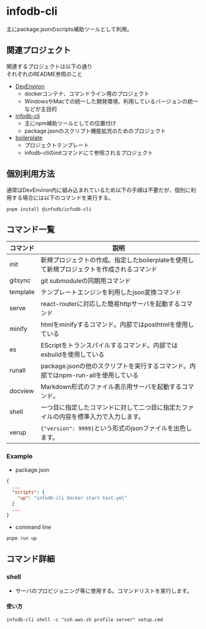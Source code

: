 # infodb-cli

主にpackage.jsonのscripts補助ツールとして利用。

## 関連プロジェクト

関連するプロジェクトは以下の通り  
それぞれのREADME参照のこと

* [DevEnviron](https://github.com/tamuto/devenviron)
  * dockerコンテナ、コマンドライン用のプロジェクト
  * WindowsやMacでの統一した開発環境、利用しているバージョンの統一などが主目的
* [infodb-cli](https://github.com/tamuto/infodb-cli)
  * 主にnpm補助ツールとしての位置付け
  * package.jsonのスクリプト機能拡充のためのプロジェクト
* [boilerplate](https://github.com/tamuto/boilerplate)
  * プロジェクトテンプレート
  * infodb-cliのinitコマンドにて参照されるプロジェクト

## 個別利用方法

通常はDevEnviron内に組み込まれているため以下の手順は不要だが、個別に利用する場合には以下のコマンドを実行する。

```
pnpm install @infodb/infodb-cli
```

## コマンド一覧

| コマンド | 説明                                                                                      |
| -------- | ----------------------------------------------------------------------------------------- |
| init     | 新規プロジェクトの作成。指定したboilerplateを使用して新規プロジェクトを作成されるコマンド |
| gitsync  | git submoduleの同期用コマンド                                                             |
| template | テンプレートエンジンを利用したjson変換コマンド                                            |
| serve    | react-routerに対応した簡易httpサーバを起動するコマンド                                    |
| minify   | htmlをminifyするコマンド。内部ではposthtmlを使用している                                  |
| es       | EScriptをトランスパイルするコマンド。内部ではesbuildを使用している                        |
| runall   | package.jsonの他のスクリプトを実行するコマンド。内部ではnpm-run-allを使用している         |
| docview  | Markdown形式のファイル表示用サーバを起動するコマンド。                                    |
| shell    | 一つ目に指定したコマンドに対して二つ目に指定たファイルの内容を標準入力で入力します。      |
| verup    | `{"version": 9999}`という形式のjsonファイルを出色します。 |

### Example

* package.json

```json
{
  ...
  "scripts": {
    "up": "infodb-cli docker start test.yml"
  }
  ...
}
```

* command line

```sh
pnpm run up
```

## コマンド詳細

### shell

* サーバのプロビジョニング等に使用する。コマンドリストを実行します。

#### 使い方

```
infodb-cli shell -c "ssh-aws.sh profile server" setup.cmd
```
